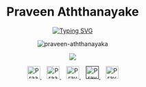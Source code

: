 <!--
[![MasterHead](https://user-images.githubusercontent.com/90236635/232446433-d5540fa2-fe28-4bb8-b929-cdb51fe61336.gif)](https://lk.linkedin.com/in/praveen-aththanayake-1b7844269)
-->
<h1 align="center">Praveen Aththanayake</h1>
<div align="center">
  
[![Typing SVG](https://readme-typing-svg.demolab.com?font=Fira+Code&pause=1000&color=F7F7F7&center=true&vCenter=true&random=false&width=435&lines=Full+Stack+Developer;UI%2FUX+Designer)](https://git.io/typing-svg)
</div>

<div align="center">
  <p><img src="https://github-readme-streak-stats.herokuapp.com/?user=PraveenAththanayake&theme=dark&hide_border=false" alt="praveen-aththanayaka" /></p>
  <p><img src="https://github-readme-stats.vercel.app/api/top-langs/?username=PraveenAththanayake&theme=dark&hide_border=false&include_all_commits=false&count_private=false&layout=compact" /></p>
</div>

<div align="center" style="text-align:center">
   <a href="aththanayakempa@gmail.com">
        <img src="https://cdn-icons-png.flaticon.com/128/732/732200.png?ga=GA1.1.827208268.1703261754" height="30" width="30"
            alt="Praaveen Aththanayake Email">
    </a>
  &nbsp;&nbsp;
    <a href="https://www.linkedin.com/in/praveen-aththanayake/">
        <img src="https://cdn-icons-png.flaticon.com/128/145/145807.png?ga=GA1.1.827208268.1703261754" height="30" width="30"
            alt="Praaveen Aththanayake Gmail">
    </a>
  &nbsp;&nbsp;
    <a href="#">
        <img src="https://cdn-icons-png.flaticon.com/128/4494/4494487.png?ga=GA1.1.827208268.1703261754" height="30" width="30"
            alt="Praveen Aththanayake YouTube">
    </a>
  &nbsp;&nbsp;
    <a href="">
        <img src="https://cdn-icons-png.flaticon.com/128/4494/4494488.png?ga=GA1.1.827208268.1703261754" height="30" width="30"
            alt="Praveen Aththanayake Instagram">
    </a>
  &nbsp;&nbsp;
   <a href="https://www.facebook.com/praveen.anuradha.9231/">
        <img src="https://cdn-icons-png.flaticon.com/128/5968/5968764.png?ga=GA1.1.827208268.1703261754" height="30" width="30"
            alt="Praveen Aththanayake Facebook">
    </a>
</div>



